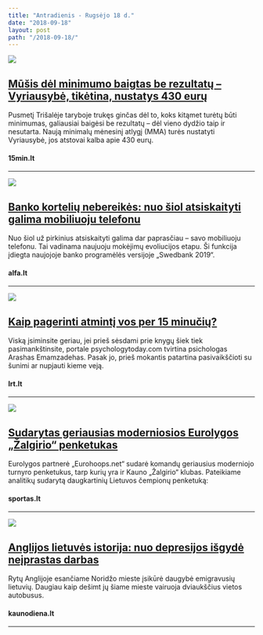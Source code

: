 ```yaml
---
title: "Antradienis - Rugsėjo 18 d."
date: "2018-09-18"
layout: post
path: "/2018-09-18/"
---
```



<div class="post-item">
  <a href="https://www.15min.lt/verslas/naujiena/finansai/musis-del-minimalios-algos-baigtas-be-sutarimo-nuspres-vyriausybe-662-1031346" target="_blank">
    <div class="post-img">
      <img src="https://s1.15min.lt/static/cache/OTI1eDYxMCw5MDN4NTExLDYxNjIwOSxvcmlnaW5hbCwsaWQ9NDE3ODk1MCZkYXRlPTIwMTglMkYwOSUyRjE3LDM0ODEwNTg4MTU=/pristatymo-akmirka-5b9fa3eb14005.jpg">
    </div>
    </a>
  <div class="post-text">
    <a href="https://www.15min.lt/verslas/naujiena/finansai/musis-del-minimalios-algos-baigtas-be-sutarimo-nuspres-vyriausybe-662-1031346" target="_blank">
      <h2>Mūšis dėl minimumo baigtas be rezultatų – Vyriausybė, tikėtina, nustatys 430 eurų</h2>
      </a>
    <p>Pusmetį Trišalėje taryboje trukęs ginčas dėl to, koks kitąmet turėtų būti minimumas, galiausiai baigėsi be rezultatų – dėl vieno dydžio taip ir nesutarta. Naują minimalų mėnesinį atlygį (MMA) turės nustatyti Vyriausybė, jos atstovai kalba apie 430 eurų.</p>
    <h4><i class="fa fa-globe"></i> 15min.lt</h4>
  </div>
</div>

<hr>

<div class="post-item">
  <a href="https://www.alfa.lt/straipsnis/50326060/banko-korteliu-nebereikes-nuo-siol-atsiskaityti-galima-mobiliuoju-telefonu" target="_blank">
    <div class="post-img">
      <img src="https://i3.alfi.lt/32914/4/83.jpg">
    </div>
    </a>
  <div class="post-text">
    <a href="https://www.alfa.lt/straipsnis/50326060/banko-korteliu-nebereikes-nuo-siol-atsiskaityti-galima-mobiliuoju-telefonu" target="_blank">
      <h2>
      Banko kortelių nebereikės: nuo šiol atsiskaityti galima mobiliuoju telefonu</h2>
    </a>
    <p>Nuo šiol už pirkinius atsiskaityti galima dar paprasčiau – savo mobiliuoju telefonu. Tai vadinama naujuoju mokėjimų evoliucijos etapu. Ši funkcija įdiegta naujojoje banko programėlės versijoje „Swedbank 2019“.</p>
    <h4><i class="fa fa-globe"></i> alfa.lt</h4>
  </div>
</div>

<hr>

<div class="post-item">
  <a href="https://www.lrt.lt/naujienos/gyvenimas/42/227065/kaip-pagerinti-atminti-vos-per-15-minuciu" target="_blank">
    <div class="post-img">
      <img src="https://www.lrt.lt/mimages/News/images/227065/1000/563/size16x9">
    </div>
    </a>
  <div class="post-text">
    <a href="https://www.lrt.lt/naujienos/gyvenimas/42/227065/kaip-pagerinti-atminti-vos-per-15-minuciu" target="_blank">
      <h2>Kaip pagerinti atmintį vos per 15 minučių?</h2>
      </a>
    <p>Viską įsiminsite geriau, jei prieš sėsdami prie knygų šiek tiek pasimankštinsite, portale psychologytoday.com tvirtina psichologas Arashas Emamzadehas. Pasak jo, prieš mokantis patartina pasivaikščioti su šunimi ar nupjauti kieme veją.</p>
    <h4><i class="fa fa-globe"></i> lrt.lt</h4>
  </div>
</div>

<hr>

<div class="post-item">
  <a href="https://www.sportas.lt/naujiena/262426/sudarytas-geriausias-moderniosios-eurolygos-zalgirio-penketukas" target="_blank">
    <div class="post-img">
      <img src="https://static3.sportas.lt/usi/662x442/3/bb/bf/ca/bbbfca7873e1767187b7a1aeba57c5dd.jpg?v=1.0.4.42&t=cr&s=662x442&m=3&f=/Uploads/UArticles/leadPhotos/a6/c1/74/f1/a6c174f119701f73eb5c8e19fd4671f0.jpg">
    </div>
    </a>
  <div class="post-text">
    <a href="https://www.sportas.lt/naujiena/262426/sudarytas-geriausias-moderniosios-eurolygos-zalgirio-penketukas" target="_blank">
      <h2>Sudarytas geriausias moderniosios Eurolygos „Žalgirio“ penketukas</h2>
      </a>
    <p>Eurolygos partnerė „Eurohoops.net“ sudarė komandų geriausius moderniojo turnyro penketukus, tarp kurių yra ir Kauno „Žalgirio“ klubas. Pateikiame analitikų sudarytą daugkartinių Lietuvos čempionų penketuką:</p>
    <h4><i class="fa fa-globe"></i> sportas.lt</h4>
  </div>
</div>

<hr>

<div class="post-item">
  <a href="http://kauno.diena.lt/naujienos/lietuva/emigrantai/anglijos-lietuves-istorija-nuo-depresijos-isgyde-neiprastas-darbas-880966" target="_blank">
    <div class="post-img">
      <img src="http://img.diena.lt/sites/default/files/styles/940x000/public/Vilniausdiena/Vartotoju%20zona/V.Oskominiene%40diena.lt/image002_1_2.jpg?itok=rVIHRdB4">
    </div>
    </a>
  <div class="post-text">
    <a href="http://kauno.diena.lt/naujienos/lietuva/emigrantai/anglijos-lietuves-istorija-nuo-depresijos-isgyde-neiprastas-darbas-880966" target="_blank">
      <h2>Anglijos lietuvės istorija: nuo depresijos išgydė neįprastas darbas</h2>
      </a>
    <p>Rytų Anglijoje esančiame Noridžo mieste įsikūrė daugybė emigravusių lietuvių. Daugiau kaip dešimt jų šiame mieste vairuoja dviaukščius vietos autobusus.</p>
    <h4><i class="fa fa-globe"></i> kaunodiena.lt</h4>
  </div>
</div>

<hr>





